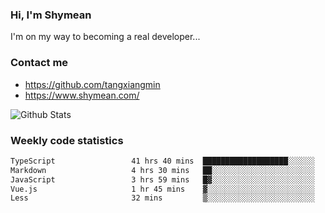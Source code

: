 ### Hi, I'm Shymean

I'm on my way to becoming a real developer...

### Contact me

- <https://github.com/tangxiangmin>
- <https://www.shymean.com/>

![Github Stats](https://github-readme-stats.vercel.app/api?username=tangxiangmin&show_icons=true&theme=dark)


###  Weekly code statistics

<!--START_SECTION:waka-->

```txt
TypeScript                 41 hrs 40 mins  ███████████████████░░░░░░   76.41 %
Markdown                   4 hrs 30 mins   ██░░░░░░░░░░░░░░░░░░░░░░░   08.28 %
JavaScript                 3 hrs 59 mins   █▓░░░░░░░░░░░░░░░░░░░░░░░   07.33 %
Vue.js                     1 hr 45 mins    ▓░░░░░░░░░░░░░░░░░░░░░░░░   03.21 %
Less                       32 mins         ▒░░░░░░░░░░░░░░░░░░░░░░░░   01.00 %
```

<!--END_SECTION:waka-->